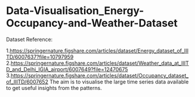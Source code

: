 # Data-Visualisation_Energy-Occupancy-and-Weather-Dataset
Dataset Reference:

1.https://springernature.figshare.com/articles/dataset/Energy_dataset_of_IIITD/6007637?file=10797959
2.https://springernature.figshare.com/articles/dataset/Weather_data_at_IIITD_and_Delhi_IGIA_airport/6007649?file=12470675
3.https://springernature.figshare.com/articles/dataset/Occupancy_dataset_of_IIITD/6007652
The aim is to visualise the large time series data available to get useful insights from the patterns.
